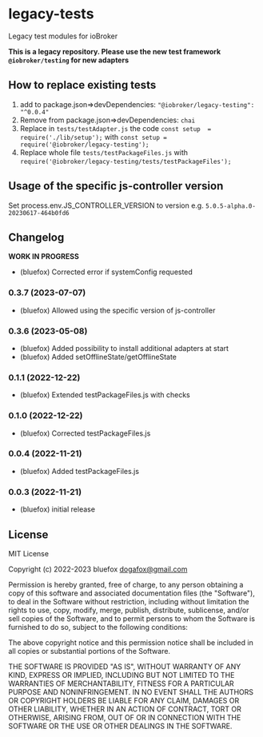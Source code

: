 # legacy-tests
Legacy test modules for ioBroker

**This is a legacy repository. Please use the new test framework `@iobroker/testing` for new adapters** 

## How to replace existing tests
1. add to package.json=>devDependencies: `"@iobroker/legacy-testing": "^0.0.4"`
2. Remove from package.json=>devDependencies: `chai`
3. Replace in `tests/testAdapter.js` the code `const setup  = require('./lib/setup');` with `const setup = require('@iobroker/legacy-testing');`
4. Replace whole file `tests/testPackageFiles.js` with `require('@iobroker/legacy-testing/tests/testPackageFiles');`

## Usage of the specific js-controller version 
Set process.env.JS_CONTROLLER_VERSION to version e.g. `5.0.5-alpha.0-20230617-464b0fd6`

## Changelog
<!-- ### **WORK IN PROGRESS** -->
**WORK IN PROGRESS**
* (bluefox) Corrected error if systemConfig requested

### 0.3.7 (2023-07-07)
* (bluefox) Allowed using the specific version of js-controller

### 0.3.6 (2023-05-08)
* (bluefox) Added possibility to install additional adapters at start
* (bluefox) Added setOfflineState/getOfflineState

### 0.1.1 (2022-12-22)
* (bluefox) Extended testPackageFiles.js with checks

### 0.1.0 (2022-12-22)
* (bluefox) Corrected testPackageFiles.js

### 0.0.4 (2022-11-21)
* (bluefox) Added testPackageFiles.js

### 0.0.3 (2022-11-21)
* (bluefox) initial release

## License
MIT License

Copyright (c) 2022-2023 bluefox <dogafox@gmail.com>

Permission is hereby granted, free of charge, to any person obtaining a copy
of this software and associated documentation files (the "Software"), to deal
in the Software without restriction, including without limitation the rights
to use, copy, modify, merge, publish, distribute, sublicense, and/or sell
copies of the Software, and to permit persons to whom the Software is
furnished to do so, subject to the following conditions:

The above copyright notice and this permission notice shall be included in all
copies or substantial portions of the Software.

THE SOFTWARE IS PROVIDED "AS IS", WITHOUT WARRANTY OF ANY KIND, EXPRESS OR
IMPLIED, INCLUDING BUT NOT LIMITED TO THE WARRANTIES OF MERCHANTABILITY,
FITNESS FOR A PARTICULAR PURPOSE AND NONINFRINGEMENT. IN NO EVENT SHALL THE
AUTHORS OR COPYRIGHT HOLDERS BE LIABLE FOR ANY CLAIM, DAMAGES OR OTHER
LIABILITY, WHETHER IN AN ACTION OF CONTRACT, TORT OR OTHERWISE, ARISING FROM,
OUT OF OR IN CONNECTION WITH THE SOFTWARE OR THE USE OR OTHER DEALINGS IN THE
SOFTWARE.
